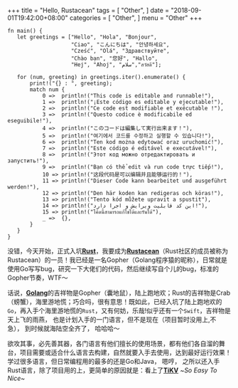 +++
title = "Hello, Rustacean"
tags = [
    "Other",
]
date = "2018-09-01T19:42:00+08:00"
categories = [
    "Other",
]
menu = "Other"
+++

 ```
fn main() {
    let greetings = ["Hello", "Hola", "Bonjour",
                     "Ciao", "こんにちは", "안녕하세요",
                     "Cześć", "Olá", "Здравствуйте",
                     "Chào bạn", "您好", "Hallo",
                     "Hej", "Ahoj", "سلام","สวัสดี"];

    for (num, greeting) in greetings.iter().enumerate() {
        print!("{} : ", greeting);
        match num {
            0 =>  println!("This code is editable and runnable!"),
            1 =>  println!("¡Este código es editable y ejecutable!"),
            2 =>  println!("Ce code est modifiable et exécutable !"),
            3 =>  println!("Questo codice è modificabile ed eseguibile!"),
            4 =>  println!("このコードは編集して実行出来ます！"),
            5 =>  println!("여기에서 코드를 수정하고 실행할 수 있습니다!"),
            6 =>  println!("Ten kod można edytować oraz uruchomić!"),
            7 =>  println!("Este código é editável e executável!"),
            8 =>  println!("Этот код можно отредактировать и запустить!"),
            9 =>  println!("Bạn có thể edit và run code trực tiếp!"),
            10 => println!("这段代码是可以编辑并且能够运行的！"),
            11 => println!("Dieser Code kann bearbeitet und ausgeführt werden!"),
            12 => println!("Den här koden kan redigeras och köras!"),
            13 => println!("Tento kód můžete upravit a spustit"),
            14 => println!("این کد قابلیت ویرایش و اجرا دارد!"),
            15 => println!("โค้ดนี้สามารถแก้ไขได้และรันได้"),
            _ =>  {},
        }
    }
}
 ```

 没错，今天开始，正式入坑[**Rust**](https://www.rust-lang.org 'Rust official site')，我要成为[**Rustacean**](http://www.rustacean.net/ 'Hello, crustaceans')（Rust社区的成员被称为 Rustacean）的一员！我已经是一名Gopher（Golang程序猿的昵称），日常就是使用Go写写bug，研究一下大佬们的代码，然后继续写自个儿的bug，标准的Gopher节奏，WTF～  

 话说，[**Golang**](https://golang.org 'Go official site')的吉祥物是Gopher（囊地鼠），陆上跑地欢；Rust的吉祥物是Crab（螃蟹），海里游地慌；巧合吗，很有意思！既如此，已经入坑了陆上跑地欢的`Go`，再入手个海里游地慌的`Rust`，又有何妨，乐哉!似乎还有一个`Swift`，吉祥物是天上飞的雨燕， 也是计划入手的一门语言，但不是现在（项目暂时没用上,不急）， 到时候就海陆空全齐了， 哈哈哈～  

欲攻其事，必先善其器，各门语言有他们擅长的使用场景，都有他们各自溜的舞台，项目需要或适合什么语言去构建，自然就要入手去使用，达到最好运行效果！ 学过很多语言，但日常编程用的最多的还是Go和Java， 嗯哼， 之所以还入手Rust语言，除了项目用的上，更简单的原因就是：看上了[**TiKV**](https://github.com/tikv/tikv 'TikV in GitHub') ~*So Easy To Nice*~

<!--more-->